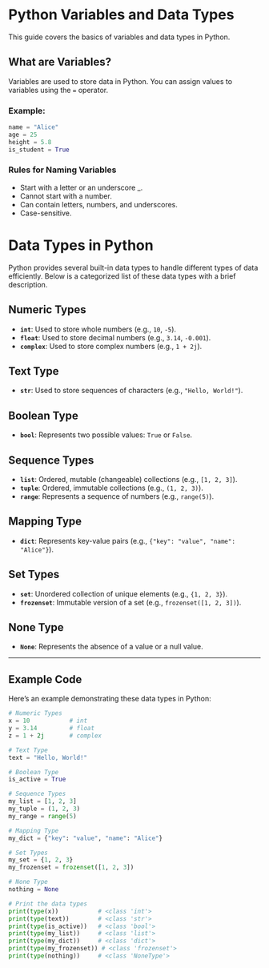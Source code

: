 # Python Variables and Data Types

This guide covers the basics of variables and data types in Python.

## What are Variables?

Variables are used to store data in Python. You can assign values to variables using the `=` operator.

### Example:

```python
name = "Alice"
age = 25
height = 5.8
is_student = True
```

### Rules for Naming Variables

- Start with a letter or an underscore \_.
- Cannot start with a number.
- Can contain letters, numbers, and underscores.
- Case-sensitive.

# Data Types in Python

Python provides several built-in data types to handle different types of data efficiently. Below is a categorized list of these data types with a brief description.

## Numeric Types

- **`int`**: Used to store whole numbers (e.g., `10`, `-5`).
- **`float`**: Used to store decimal numbers (e.g., `3.14`, `-0.001`).
- **`complex`**: Used to store complex numbers (e.g., `1 + 2j`).

## Text Type

- **`str`**: Used to store sequences of characters (e.g., `"Hello, World!"`).

## Boolean Type

- **`bool`**: Represents two possible values: `True` or `False`.

## Sequence Types

- **`list`**: Ordered, mutable (changeable) collections (e.g., `[1, 2, 3]`).
- **`tuple`**: Ordered, immutable collections (e.g., `(1, 2, 3)`).
- **`range`**: Represents a sequence of numbers (e.g., `range(5)`).

## Mapping Type

- **`dict`**: Represents key-value pairs (e.g., `{"key": "value", "name": "Alice"}`).

## Set Types

- **`set`**: Unordered collection of unique elements (e.g., `{1, 2, 3}`).
- **`frozenset`**: Immutable version of a set (e.g., `frozenset([1, 2, 3])`).

## None Type

- **`None`**: Represents the absence of a value or a null value.

---

## Example Code

Here’s an example demonstrating these data types in Python:

```python
# Numeric Types
x = 10           # int
y = 3.14         # float
z = 1 + 2j       # complex

# Text Type
text = "Hello, World!"

# Boolean Type
is_active = True

# Sequence Types
my_list = [1, 2, 3]
my_tuple = (1, 2, 3)
my_range = range(5)

# Mapping Type
my_dict = {"key": "value", "name": "Alice"}

# Set Types
my_set = {1, 2, 3}
my_frozenset = frozenset([1, 2, 3])

# None Type
nothing = None

# Print the data types
print(type(x))           # <class 'int'>
print(type(text))        # <class 'str'>
print(type(is_active))   # <class 'bool'>
print(type(my_list))     # <class 'list'>
print(type(my_dict))     # <class 'dict'>
print(type(my_frozenset)) # <class 'frozenset'>
print(type(nothing))     # <class 'NoneType'>

```
